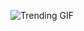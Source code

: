 ![Trending GIF](https://media2.giphy.com/media/v1.Y2lkPThiYjIxNzcyNmt1NWUxaGV5dWg4MjFrN25hMno4bWphazQ5bTdhcTZkeDNvcjVhcyZlcD12MV9naWZzX3NlYXJjaCZjdD1n/MT5UUV1d4CXE2A37Dg/giphy.gif)
